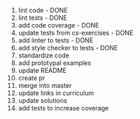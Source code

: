 1. lint code - DONE
1. lint tests - DONE
1. add code coverage - DONE
1. update tests from cs-exercises - DONE
1. add linter to tests - DONE
1. add style checker to tests - DONE
1. standardize code
1. add prototypal examples
1. update README
1. create pr
1. merge into master
1. update links in curriculum
1. update solutions
1. add tests to increase coverage

